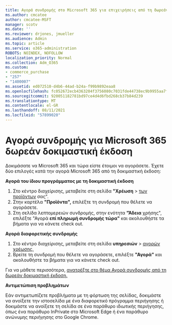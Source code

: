 ```yaml
---
title: Αγορά συνδρομής στο Microsoft 365 για επιχειρήσεις από τη δωρεάν δοκιμαστική έκδοση
ms.author: cmcatee
author: cmcatee-MSFT
manager: scotv
ms.date: ''
ms.reviewer: drjones, jmueller
ms.audience: Admin
ms.topic: article
ms.service: o365-administration
ROBOTS: NOINDEX, NOFOLLOW
localization_priority: Normal
ms.collection: Adm_O365
ms.custom:
- commerce_purchase
- "257"
- "1400007"
ms.assetid: ed072510-d4b6-44ad-b24a-f99b9892eaa8
ms.openlocfilehash: fc052672ecb4363204f3756080c7031fde44738ec9b9955aa7ffbe9b57d2603a
ms.sourcegitcommit: 920051182781bd97ce4d4d6fbd268cb37b84d239
ms.translationtype: MT
ms.contentlocale: el-GR
ms.lasthandoff: 08/11/2021
ms.locfileid: "57899020"
---
```

# <a name="buy-a-subscription-to-microsoft-365-from-your-free-trial"></a>Αγορά συνδρομής για Microsoft 365 δωρεάν δοκιμαστική έκδοση

Δοκιμάσατε να Microsoft 365 και τώρα είστε έτοιμοι να αγοράσετε. Έχετε δύο επιλογές κατά την αγορά Microsoft 365 από τη δοκιμαστική έκδοση:
  
 **Αγορά του ίδιου προγράμματος με τη δοκιμαστική έκδοση**
  
1. Στο κέντρο διαχείρισης, μεταβείτε στη σελίδα **"Χρέωση** \> [των προϊόντων](https://go.microsoft.com/fwlink/p/?linkid=842054) σας".
2. Στην καρτέλα **"Προϊόντα",** επιλέξτε τη συνδρομή που θέλετε να αγοράσετε.
3. Στη σελίδα λεπτομερειών συνδρομής, στην ενότητα **"Άδεια** χρήσης", επιλέξτε "Αγορά **επί πληρωμή συνδρομής τώρα"** και ακολουθήστε τα βήματα για να κάνετε check out.
 
**Αγορά διαφορετικής συνδρομής**
  
1. Στο κέντρο διαχείρισης, μεταβείτε στη σελίδα **υπηρεσιών** \> [αγορών χρέωσης.](https://go.microsoft.com/fwlink/p/?linkid=868433)
2. Βρείτε τη συνδρομή που θέλετε να αγοράσετε, επιλέξτε **"Αγορά"** και ακολουθήστε τα βήματα για να κάνετε check out.

Για να μάθετε περισσότερα, [ανατρέξτε στο θέμα Αγορά συνδρομής από τη δωρεάν δοκιμαστική έκδοση.](https://docs.microsoft.com/microsoft-365/commerce/try-or-buy-microsoft-365#buy-a-subscription-from-your-free-trial)

**Αντιμετώπιση προβλημάτων**

Εάν αντιμετωπίζετε προβλήματα με τη φόρτωση της σελίδας, δοκιμάστε να ανοίξετε την ιστοσελίδα με ένα διαφορετικό πρόγραμμα περιήγησης ή δοκιμάστε να ανοίξετε τη σελίδα σε ένα παράθυρο ιδιωτικής περιήγησης, όπως ένα παράθυρο InPrivate στο Microsoft Edge ή ένα παράθυρο ανώνυμης περιήγησης στο Google Chrome.